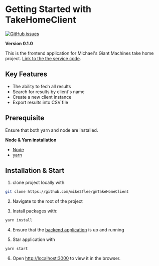 # Getting Started with TakeHomeClient
[![GitHub issues](https://img.shields.io/github/issues/mike2flee/gmTakeHomeClient)](https://github.com/mike2flee/gmTakeHomeClient/issues)

**Version 0.1.0**

This is the frontend application for Michael's Giant Machines take home project.
[Link to the the service code](https://github.com/mike2flee/takeHomeService).

## Key Features
- The ability to fech all results
- Search for results by client's name
- Create a new client instance
- Export results into CSV file

## Prerequisite

Ensure that both yarn and node are installed.

**Node & Yarn installation**
- [Node](https://nodejs.org/en/download/)
- [yarn](https://classic.yarnpkg.com/en/docs/cli/install/)


## Installation & Start

1. clone project locally with:

```bash
git clone https://github.com/mike2flee/gmTakeHomeClient
```

2. Navigate to the root of the project

3. Install packages with:

```bash
yarn install
```
4. Ensure that the [backend application](https://github.com/mike2flee/takeHomeService) is up and running

5. Star application with

```bash
yarn start
```

6. Open [http://localhost:3000](http://localhost:3000) to view it in the browser.



